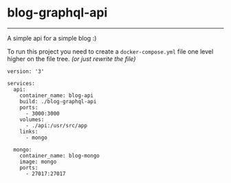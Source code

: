 # blog-graphql-api
---

A simple api for a simple blog :)

To run this project you need to create a `docker-compose.yml` file one level higher on the file tree. *(or just rewrite the file)*

```docker
version: '3'

services:
  api:
    container_name: blog-api
    build: ./blog-graphql-api
    ports:
      - 3000:3000
    volumes:
      - ./api:/usr/src/app
    links:
      - mongo

  mongo:
    container_name: blog-mongo
    image: mongo
    ports:
      - 27017:27017
```